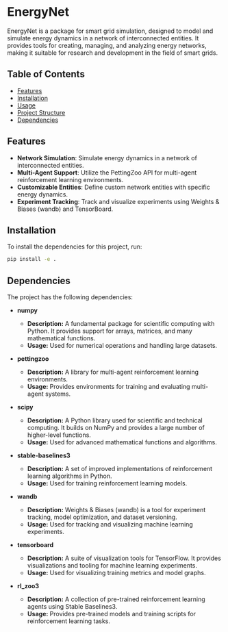 # EnergyNet

EnergyNet is a package for smart grid simulation, designed to model and simulate energy dynamics in a network of interconnected entities. It provides tools for creating, managing, and analyzing energy networks, making it suitable for research and development in the field of smart grids.

## Table of Contents

- [Features](#features)
- [Installation](#installation)
- [Usage](#usage)
- [Project Structure](#project-structure)
- [Dependencies](#dependencies)


## Features

- **Network Simulation**: Simulate energy dynamics in a network of interconnected entities.
- **Multi-Agent Support**: Utilize the PettingZoo API for multi-agent reinforcement learning environments.
- **Customizable Entities**: Define custom network entities with specific energy dynamics.
- **Experiment Tracking**: Track and visualize experiments using Weights & Biases (wandb) and TensorBoard.

## Installation

To install the dependencies for this project, run:

```sh
pip install -e .
```


## Dependencies

The project has the following dependencies:

- **numpy**
  - **Description:** A fundamental package for scientific computing with Python. It provides support for arrays, matrices, and many mathematical functions.
  - **Usage:** Used for numerical operations and handling large datasets.

- **pettingzoo**
  - **Description:** A library for multi-agent reinforcement learning environments.
  - **Usage:** Provides environments for training and evaluating multi-agent systems.

- **scipy**
  - **Description:** A Python library used for scientific and technical computing. It builds on NumPy and provides a large number of higher-level functions.
  - **Usage:** Used for advanced mathematical functions and algorithms.

- **stable-baselines3**
  - **Description:** A set of improved implementations of reinforcement learning algorithms in Python.
  - **Usage:** Used for training reinforcement learning models.

- **wandb**
  - **Description:** Weights & Biases (wandb) is a tool for experiment tracking, model optimization, and dataset versioning.
  - **Usage:** Used for tracking and visualizing machine learning experiments.

- **tensorboard**
  - **Description:** A suite of visualization tools for TensorFlow. It provides visualizations and tooling for machine learning experiments.
  - **Usage:** Used for visualizing training metrics and model graphs.

- **rl_zoo3**
  - **Description:** A collection of pre-trained reinforcement learning agents using Stable Baselines3.
  - **Usage:** Provides pre-trained models and training scripts for reinforcement learning tasks.
